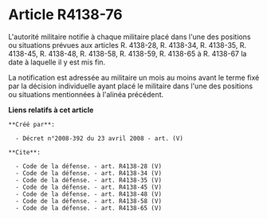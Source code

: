 # Article R4138-76

L'autorité militaire notifie à chaque militaire placé dans l'une des positions ou situations prévues aux articles R. 4138-28,
R. 4138-34, R. 4138-35, R. 4138-45, R. 4138-48, R. 4138-58, R. 4138-59, R. 4138-65 à R. 4138-67 la date à laquelle il y est
mis fin. 

La notification est adressée au militaire un mois au moins avant le terme fixé par la décision individuelle ayant placé le
militaire dans l'une des positions ou situations mentionnées à l'alinéa précédent.

**Liens relatifs à cet article**

	**Créé par**:

	  - Décret n°2008-392 du 23 avril 2008 - art. (V)

	**Cite**:

	  - Code de la défense. - art. R4138-28 (V)
	  - Code de la défense. - art. R4138-34 (V)
	  - Code de la défense. - art. R4138-35 (V)
	  - Code de la défense. - art. R4138-45 (V)
	  - Code de la défense. - art. R4138-48 (V)
	  - Code de la défense. - art. R4138-58 (V)
	  - Code de la défense. - art. R4138-65 (V)
